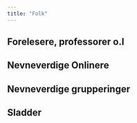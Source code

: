 ```yaml
---
title: "Folk"
---
```


## Forelesere, professorer o.l  

## Nevneverdige Onlinere  

## Nevneverdige grupperinger  
  
## Sladder  